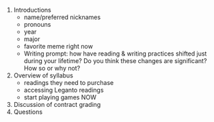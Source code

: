 

1. Introductions
	+ name/preferred nicknames
	+ pronouns
	+ year
	+ major
	+ favorite meme right now
	+ Writing prompt: how have reading & writing practices shifted just during your lifetime? Do you think these changes are significant? How so or why not?
2. Overview of syllabus
	+ readings they need to purchase
	+ accessing Leganto readings
	+ start playing games NOW
3. Discussion of contract grading
4. Questions
